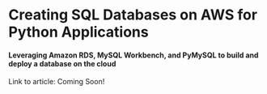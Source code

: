 # Creating SQL Databases on AWS for Python Applications
#### Leveraging Amazon RDS, MySQL Workbench, and PyMySQL to build and deploy a database on the cloud

Link to article: Coming Soon!
